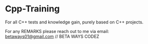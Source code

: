 # Cpp-Training
For all C++ tests and knowledge gain, purely based on C++ projects.

For any REMARKS please reach out to me via email: betaways01@gmail.com
// BETA WAYS CODEZ
